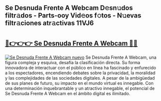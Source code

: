 ## Se Desnuda Frente A Webcam D𝚎sn𝚞dos filtr𝚊dos - Parts-ooy Vid𝚎os f𝚘tos - N𝚞evas filtr𝚊ciones atr𝚊ctivas 11VJ6

# <h2><a href="http://mb4uiya.tromn.icu/?c=Se+Desnuda+Frente+A+Webcam">🔗👉👉👉 Se Desnuda Frente A Webcam 🔗🔗</a></h2>

[![Se Desnuda Frente A Webcam nuevo](https://i.imgur.com/pEAQMta.gif)](http://mb4uiya.tromn.icu/?c=Se+Desnuda+Frente+A+Webcam)
Se Desnuda Frente A Webcam, una figura compleja y esquiva, desafía la clasificación directa. Su forma innovadora de interactuar con el público en línea ha fascinado y enfurecido a los espectadores, encendiendo debates sobre la privacidad, la moralidad y las complejidades de las sociedades digitales. A pesar de la ambigüedad de sus planes de futuro, su impacto en el mundo virtual es innegable. Con una determinación inquebrantable y un atractivo innegable, el potencial de Se Desnuda Frente A Webcam en el ámbito digital es ilimitado.
